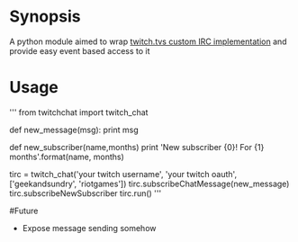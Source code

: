 # Synopsis

A python module aimed to wrap [twitch.tvs custom IRC implementation](https://github.com/justintv/Twitch-API/blob/master/IRC.md) and provide easy event based access to it

# Usage
'''
from twitchchat import twitch_chat

def new_message(msg):
    print msg

def new_subscriber(name,months)
    print 'New subscriber {0}! For {1} months'.format(name, months)

tirc = twitch_chat('your twitch username', 'your twitch oauth', ['geekandsundry', 'riotgames'])
tirc.subscribeChatMessage(new_message)
tirc.subscribeNewSubscriber
tirc.run()
'''

#Future
- Expose message sending somehow
